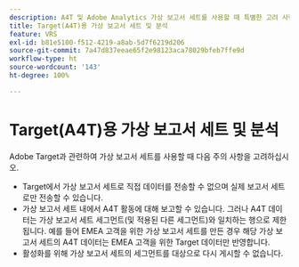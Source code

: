 ```yaml
---
description: A4T 및 Adobe Analytics 가상 보고서 세트를 사용할 때 특별한 고려 사항
title: Target(A4T)용 가상 보고서 세트 및 분석
feature: VRS
exl-id: b81e5100-f512-4219-a8ab-5d7f6219d206
source-git-commit: 7a47d837eeae65f2e98123aca78029bfeb7ffe9d
workflow-type: ht
source-wordcount: '143'
ht-degree: 100%

---
```


# Target(A4T)용 가상 보고서 세트 및 분석

Adobe Target과 관련하여 가상 보고서 세트를 사용할 때 다음 주의 사항을 고려하십시오.

* Target에서 가상 보고서 세트로 직접 데이터를 전송할 수 없으며 실제 보고서 세트로만 전송할 수 있습니다.
* 가상 보고서 세트 내에서 A4T 활동에 대해 보고할 수 있습니다. 그러나 A4T 데이터는 가상 보고서 세트 세그먼트(및 적용된 다른 세그먼트)와 일치하는 행으로 제한됩니다. 예를 들어 EMEA 고객을 위한 가상 보고서 세트를 만든 경우 해당 가상 보고서 세트의 A4T 데이터는 EMEA 고객을 위한 Target 데이터만 반영합니다.
* 활성화를 위해 가상 보고서 세트의 세그먼트를 대상으로 다시 게시할 수 없습니다.
